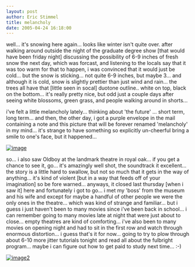```yaml
---
layout: post
author: Eric Stimmel
title: melancholy
date: 2005-04-24 16:18:00
--- 
```



well... it's snowing here again... looks like winter isn't quite over. after walking around outside the night of the graduate degree show [that would have been friday night] discussing the possibility of 6-9 inches of fresh snow the next day, which was forcast, and listening to the locals say that it was too warm for that to happen, i was convinced that it would just be cold... but the snow is sticking... not quite 6-9 inches, but maybe 3... and although it is cold, snow is slightly prettier than just wind and rain... the trees all have that [little seen in socal] duotone outline.. white on top, black on the bottom... it's really pretty nice, but odd just a couple days after seeing white blossoms, green grass, and people walking around in shorts...

i've felt a little melancholy lately... thinking about 'the future' ... short term, long term... and then, the other day, i got a purple envelope in the mail containing a note and this picture that will be forever renamed 'melancholy' in my mind... it's strange to have something so explicitly un-cheerful bring a smile to one's face, but it happened...

[![image][]][1]

so... i also saw Oldboy at the landmark theatre in royal oak... if you get a chance to see it, go... it's amazingly well shot, the soundtrack it excellent... the story is a little hard to swallow, but not so much that it gets in the way of anything... it's kind of violent [but in a way that feeds off of your imagination] so be fore warned... anyways, it closed last thursday [when i saw it] here and fortunately i got to go... i met my 'boss' from the museum and his wife and except for maybe a handful of other people we were the only ones in the theatre... which was kind of strange and familiar... but i guess i just haven't been to many movies since i've been back in school... i can remember going to many movies late at night that were just about to close... empty theatres are kind of comforting... i've also been to many movies on opening night and had to sit in the first row and watch through enormous distortion... i guess that's it for now... going to try to plow through about 6-10 more jitter tutorials tonight and read all about the fulbright program... maybe i can figure out how to get paid to study next time... :-)

[![image2][]][2]

  [image]: http://photos1.blogger.com/img/5/3283/320/melancholy.jpg
  [1]: http://photos1.blogger.com/img/5/3283/640/melancholy.jpg
  [image2]: http://photos1.blogger.com/img/5/3283/320/Image011.jpg
  [2]: http://photos1.blogger.com/img/5/3283/640/Image011.jpg


